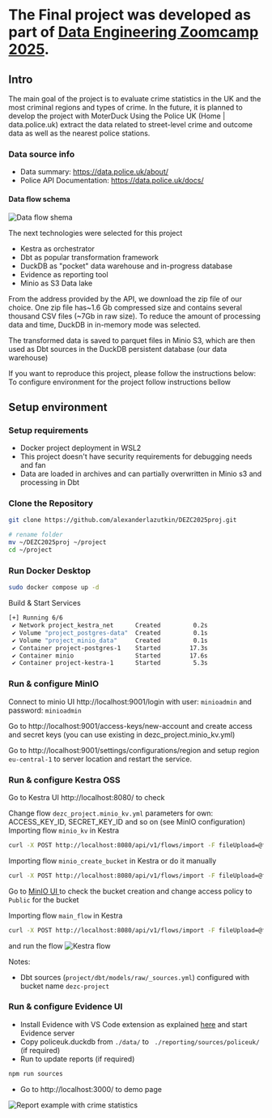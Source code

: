 
# The Final project was developed as part of [Data Engineering Zoomcamp 2025](https://courses.datatalks.club/de-zoomcamp-2025/).

## Intro
The main goal of the project is to evaluate crime statistics in the UK and the most criminal regions and types of crime.
In the future, it is planned to develop the project with MoterDuck
Using the Police UK (Home | data.police.uk) extract the data related to street-level crime and outcome data as well as the nearest police stations. 

### Data source info
- Data summary:  https://data.police.uk/about/
- Police API Documentation: https://data.police.uk/docs/


#### Data flow schema
![Data flow shema](/img/Data%20flow%20schema.png "Data flow shema")

The next technologies were selected for this project
- Kestra as orchestrator
- Dbt as popular transformation framework
- DuckDB as "pocket" data warehouse and in-progress database
- Evidence as reporting tool
- Minio as S3 Data lake


From the address provided by the API, we download the zip file of our choice. One zip file has~1.6 Gb compressed size and contains several thousand CSV files (~7Gb in raw size). To reduce the amount of processing data and time, DuckDB in in-memory mode was selected. 

The transformed data is saved to parquet files in Minio S3, which are then used as Dbt sources in the DuckDB persistent database (our data warehouse)

If you want to reproduce this project, please follow the instructions below:
To configure environment for the project follow instructions bellow

## Setup environment

### Setup requirements
- Docker project deployment in WSL2
- This project doesn't have security requirements for debugging needs and fan
- Data are loaded in archives and can partially overwritten in Minio s3 and processing in Dbt

### Clone the Repository
```sh
git clone https://github.com/alexanderlazutkin/DEZC2025proj.git

# rename folder
mv ~/DEZC2025proj ~/project
cd ~/project
```

### Run Docker Desktop
```sh
sudo docker compose up -d
```

Build & Start Services
```sh
[+] Running 6/6
 ✔ Network project_kestra_net      Created         0.2s
 ✔ Volume "project_postgres-data"  Created         0.1s
 ✔ Volume "project_minio_data"     Created         0.1s
 ✔ Container project-postgres-1    Started        17.3s
 ✔ Container minio                 Started        17.6s
 ✔ Container project-kestra-1      Started         5.3s
```


### Run & configure MinIO
Connect to minio UI http://localhost:9001/login with user: `minioadmin` and password: `minioadmin`
 
Go to http://localhost:9001/access-keys/new-account and create access and secret keys (you can use existing in dezc_project.minio_kv.yml) 

Go to http://localhost:9001/settings/configurations/region and setup region `eu-central-1` to server location and restart the service.

### Run & configure Kestra OSS
Go to Kestra UI http://localhost:8080/ to check 

Change flow `dezc_project.minio_kv.yml` parameters for own: ACCESS_KEY_ID, SECRET_KEY_ID and so on (see MinIO configuration) 
Importing flow  `minio_kv` in Kestra
```sh
curl -X POST http://localhost:8080/api/v1/flows/import -F fileUpload=@flows/dezc_project.minio_kv.yml
```

Importing flow `minio_create_bucket` in Kestra or do it manually
```sh
curl -X POST http://localhost:8080/api/v1/flows/import -F fileUpload=@flows/dezc_project.minio_create_bucket.yml
```
Go to [MinIO UI ](http://localhost:9001/buckets/dezc-project/admin/summary) to check the bucket creation and change access policy to `Public` for the bucket 

Importing flow `main_flow` in Kestra 
```sh
curl -X POST http://localhost:8080/api/v1/flows/import -F fileUpload=@flows/dezc_project.main_flow.yml
``` 
and run the flow
![Kestra flow](/img/Kestra%20flow.png "Kestra flow")

Notes:
- Dbt sources  (`project/dbt/models/raw/_sources.yml`) configured with bucket name `dezc-project`


### Run & configure Evidence UI 
- Install Evidence with VS Code extension as explained [here](https://docs.evidence.dev/install-evidence/ ) and start Evidence server
- Copy policeuk.duckdb from `./data/` to ` ./reporting/sources/policeuk/` (if required)
- Run to update reports (if required) 
```bash
npm run sources
```
- Go to http://localhost:3000/ to demo page

![Report example with crime statistics](/img/Example.png "Report example with crime statistics")
